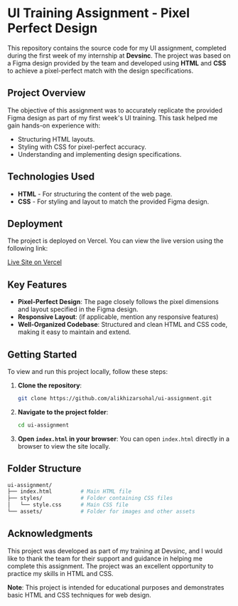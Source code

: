 # UI Training Assignment - Pixel Perfect Design

This repository contains the source code for my UI assignment, completed during the first week of my internship at **Devsinc**. The project was based on a Figma design provided by the team and developed using **HTML** and **CSS** to achieve a pixel-perfect match with the design specifications.

## Project Overview

The objective of this assignment was to accurately replicate the provided Figma design as part of my first week's UI training. This task helped me gain hands-on experience with:

- Structuring HTML layouts.
- Styling with CSS for pixel-perfect accuracy.
- Understanding and implementing design specifications.

## Technologies Used

- **HTML** - For structuring the content of the web page.
- **CSS** - For styling and layout to match the provided Figma design.

## Deployment

The project is deployed on Vercel. You can view the live version using the following link:

[Live Site on Vercel](https://ui-assignment-mauve.vercel.app/)

## Key Features

- **Pixel-Perfect Design**: The page closely follows the pixel dimensions and layout specified in the Figma design.
- **Responsive Layout**: (if applicable, mention any responsive features)
- **Well-Organized Codebase**: Structured and clean HTML and CSS code, making it easy to maintain and extend.

## Getting Started

To view and run this project locally, follow these steps:

1. **Clone the repository**:
   ```bash
   git clone https://github.com/alikhizarsohal/ui-assignment.git
   ```

2. **Navigate to the project folder**:
   ```bash
   cd ui-assignment
   ```

3. **Open `index.html` in your browser**: You can open `index.html` directly in a browser to view the site locally.

## Folder Structure

```graphql
ui-assignment/
├── index.html         # Main HTML file
├── styles/            # Folder containing CSS files
│   └── style.css      # Main CSS file
└── assets/            # Folder for images and other assets
```

## Acknowledgments

This project was developed as part of my training at Devsinc, and I would like to thank the team for their support and guidance in helping me complete this assignment. The project was an excellent opportunity to practice my skills in HTML and CSS.

**Note**: This project is intended for educational purposes and demonstrates basic HTML and CSS techniques for web design.

